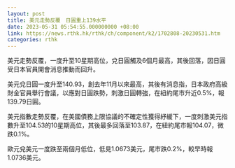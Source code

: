 ```yaml
---
layout: post
title: 美元走勢反覆　日圓重上139水平
date: 2023-05-31 05:54:55.000000000 +08:00
link: https://news.rthk.hk/rthk/ch/component/k2/1702808-20230531.htm
categories: rthk
---
```


美元走勢反覆，一度升至10星期高位，兌日圓觸及6個月最高，其後回落，因日圓受日本官員開會消息推動而回升。

美元兌日圓一度升至140.93，創去年11月以來最高，其後有消息指，日本政府高級財金官員舉行會議，以應對日圓跌勢，刺激日圓轉強，在紐約尾市升近0.5%，報139.79日圓。

美元指數走勢反覆，在美國債務上限協議的不確定性獲得紓緩下，一度刺激美元指數升至104.53的10星期高位，其後最多回落至103.87，在紐約尾市報104.07，微跌0.1%。

歐元兌美元一度跌至兩個月低位，低見1.0673美元，尾市跌0.2%，較早時報1.0736美元。
